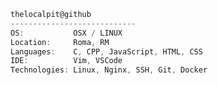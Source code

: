 

```csharp
thelocalpit@github
----------------------------
OS:           OSX / LINUX
Location:     Roma, RM
Languages:    C, CPP, JavaScript, HTML, CSS
IDE:          Vim, VSCode
Technologies: Linux, Nginx, SSH, Git, Docker
```
<!--
Frameworks:   Flutter, QT, React, Angular,
               NestJS, Node
**thelocalpit/thelocalpit** is a ✨ _special_ ✨ repository because its `README.md` (this file) appears on your GitHub profile.

Here are some ideas to get you started:

- 🔭 I’m currently working on ...
- 🌱 I’m currently learning ...
- 👯 I’m looking to collaborate on ...
- 🤔 I’m looking for help with ...
- 💬 Ask me about ...
- 📫 How to reach me: ...
- 😄 Pronouns: ...
- ⚡ Fun fact: ...
-->
